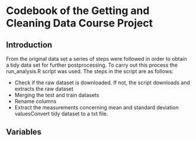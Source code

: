 # Codebook of the Getting and Cleaning Data Course Project

## Introduction

From the original data set a series of steps were followed in order to obtain a tidy data set for further postprocessing. To carry out this process the run_analysis.R script was used. The steps in the script are as follows:
- Check if the raw dataset is downloaded. If not, the script downloads and extracts the raw dataset
- Merging the test and train datasets
- Rename columns
- Extract the measurements concerning mean and standard deviation valuesConvert tidy dataset to a txt file.

## Variables

 
 
 
